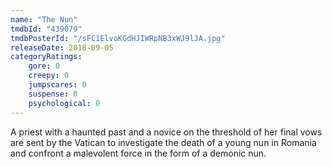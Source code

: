 ```yaml
---
name: "The Nun"
tmdbId: "439079"
tmdbPosterId: "/sFC1ElvoKGdHJIWRpNB3xWJ9lJA.jpg"
releaseDate: 2018-09-05
categoryRatings:
    gore: 0
    creepy: 0
    jumpscares: 0
    suspense: 0
    psychological: 0
---
```

A priest with a haunted past and a novice on the threshold of her final vows are sent by the Vatican to investigate the death of a young nun in Romania and confront a malevolent force in the form of a demonic nun.
